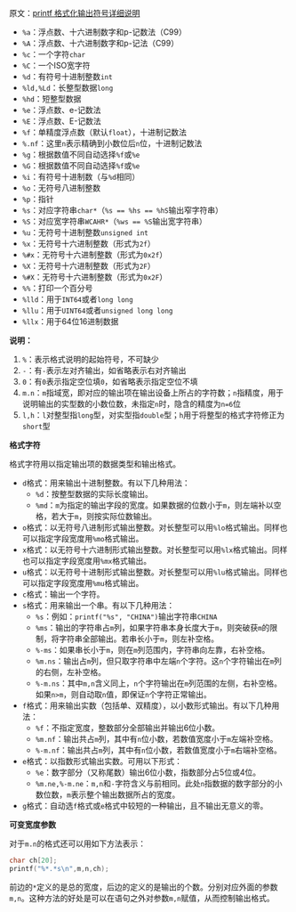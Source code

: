 原文：[printf 格式化输出符号详细说明](http://blog.csdn.net/xiexievv/article/details/6831194)
* `%a`：浮点数、十六进制数字和p-记数法（C99）
* `%A`：浮点数、十六进制数字和p-记法（C99）
* `%c`：一个字符`char`
* `%C`：一个ISO宽字符
* `%d`：有符号十进制整数`int`
* `%ld,%Ld`：长整型数据`long`
* `%hd`：短整型数据
* `%e`：浮点数、e-记数法
* `%E`：浮点数、E-记数法
* `%f`：单精度浮点数（默认`float`），十进制记数法
* `%.nf`：这里`n`表示精确到小数位后`n`位，十进制记数法
* `%g`：根据数值不同自动选择`%f`或`%e`
* `%G`：根据数值不同自动选择`%f`或`%e`
* `%i`：有符号十进制数（与`%d`相同）
* `%o`：无符号八进制整数
* `%p`：指针
* `%s`：对应字符串`char*`（`%s == %hs == %hS`输出窄字符串）
* `%S`：对应宽字符串`WCAHR*`（`%ws == %S`输出宽字符串）
* `%u`：无符号十进制整数`unsigned int`
* `%x`：无符号十六进制整数（形式为`2f`）
* `%#x`：无符号十六进制整数（形式为`0x2f`）
* `%X`：无符号十六进制整数（形式为`2F`）
* `%#X`：无符号十六进制整数（形式为`0x2F`）
* `%%`：打印一个百分号
* `%lld`：用于`INT64`或者`long long`
* `%llu`：用于`UINT64`或者`unsigned long long`
* `%llx`：用于64位16进制数据

**说明：**

1. `%`：表示格式说明的起始符号，不可缺少
2. `-`：有`-`表示左对齐输出，如省略表示右对齐输出
3. `0`：有`0`表示指定空位填`0`，如省略表示指定空位不填
4. `m.n`：`m`指域宽，即对应的输出项在输出设备上所占的字符数；`n`指精度，用于说明输出的实型数的小数位数，未指定`n`时，隐含的精度为`n=6`位
5. `l,h`：`l`对整型指`long`型，对实型指`double`型；`h`用于将整型的格式字符修正为`short`型

**格式字符**

格式字符用以指定输出项的数据类型和输出格式。

* `d`格式：用来输出十进制整数。有以下几种用法：
    * `%d`：按整型数据的实际长度输出。
    * `%md`：`m`为指定的输出字段的宽度。如果数据的位数小于`m`，则左端补以空格，若大于`m`，则按实际位数输出。
* `o`格式：以无符号八进制形式输出整数。对长整型可以用`%lo`格式输出。同样也可以指定字段宽度用`%mo`格式输出。
* `x`格式：以无符号十六进制形式输出整数。对长整型可以用`%lx`格式输出。同样也可以指定字段宽度用`%mx`格式输出。
* `u`格式：以无符号十进制形式输出整数。对长整型可以用`%lu`格式输出。同样也可以指定字段宽度用`%mu`格式输出。
* `c`格式：输出一个字符。
* `s`格式：用来输出一个串。有以下几种用法：
    * `%s`：例如：`printf("%s", "CHINA")`输出字符串`CHINA`
    * `%ms`：输出的字符串占`m`列，如果字符串本身长度大于`m`，则突破获`m`的限制，将字符串全部输出。若串长小于`m`，则左补空格。
    * `%-ms`：如果串长小于`m`，则在`m`列范围内，字符串向左靠，右补空格。
    * `%m.ns`：输出占`m`列，但只取字符串中左端`n`个字符。这`n`个字符输出在`m`列的右侧，左补空格。
    * `%-m.ns`：其中`m,n`含义同上，`n`个字符输出在`m`列范围的左侧，右补空格。如果`n>m`，则自动取`n`值，即保证`n`个字符正常输出。
* `f`格式：用来输出实数（包括单、双精度），以小数形式输出。有以下几种用法：
    * `%f`：不指定宽度，整数部分全部输出并输出6位小数。
    * `%m.nf`：输出共占`m`列，其中有`n`位小数，若数值宽度小于`m`左端补空格。
    * `%-m.nf`：输出共占`m`列，其中有`n`位小数，若数值宽度小于`m`右端补空格。
* `e`格式：以指数形式输出实数。可用以下形式：
    * `%e`：数字部分（又称尾数）输出6位小数，指数部分占5位或4位。
    * `%m.ne,%-m.ne`：`m,n`和`-`字符含义与前相同。此处`n`指数据的数字部分的小数位数，`m`表示整个输出数据所占的宽度。
* `g`格式：自动选`f`格式或`e`格式中较短的一种输出，且不输出无意义的零。

**可变宽度参数**

对于`m.n`的格式还可以用如下方法表示：
```cpp
char ch[20];
printf("%*.*s\n",m,n,ch);
```
前边的`*`定义的是总的宽度，后边的定义的是输出的个数。分别对应外面的参数`m,n`。这种方法的好处是可以在语句之外对参数`m,n`赋值，从而控制输出格式。
